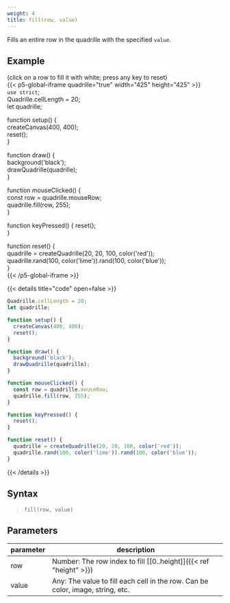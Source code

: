 ```yaml
---
weight: 4 
title: fill(row, value)  
---
```


Fills an entire row in the quadrille with the specified `value`.

## Example

(click on a row to fill it with white; press any key to reset)  
{{< p5-global-iframe quadrille="true" width="425" height="425" >}}  
`use strict`;  
Quadrille.cellLength = 20;  
let quadrille;  

function setup() {  
  createCanvas(400, 400);  
  reset();  
}  

function draw() {  
  background('black');  
  drawQuadrille(quadrille);  
}  

function mouseClicked() {  
  const row = quadrille.mouseRow;  
  quadrille.fill(row, 255);  
}  

function keyPressed() {
  reset();  
}  

function reset() {  
  quadrille = createQuadrille(20, 20, 100, color('red'));  
  quadrille.rand(100, color('lime')).rand(100, color('blue'));  
}  
{{< /p5-global-iframe >}}  

{{< details title="code" open=false >}}  
```js  
Quadrille.cellLength = 20;  
let quadrille;  

function setup() {  
  createCanvas(400, 400);  
  reset();  
}  

function draw() {  
  background('black');  
  drawQuadrille(quadrille);  
}  

function mouseClicked() {  
  const row = quadrille.mouseRow;  
  quadrille.fill(row, 255);  
}  

function keyPressed() {  
  reset();  
}  

function reset() {  
  quadrille = createQuadrille(20, 20, 100, color('red'));  
  quadrille.rand(100, color('lime')).rand(100, color('blue'));  
}  
```  
{{< /details >}}  

## Syntax  

> `fill(row, value)`  

## Parameters  

| parameter | description                                                                     |  
|-----------|---------------------------------------------------------------------------------|  
| row       | Number: The row index to fill [\[0..height\]]({{< ref "height" >}})             |  
| value     | Any: The value to fill each cell in the row. Can be color, image, string, etc.  |